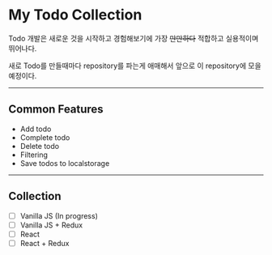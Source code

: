 # My Todo Collection

Todo 개발은 새로운 것을 시작하고 경험해보기에 가장 ~~만만하다~~ 적합하고 실용적이며 뛰어나다.

새로 Todo를 만들때마다 repository를 파는게 애매해서 앞으로 이 repository에 모을 예정이다.

---
## Common Features

- Add todo
- Complete todo
- Delete todo
- Filtering
- Save todos to localstorage

---
## Collection

- [ ] Vanilla JS (In progress)
- [ ] Vanilla JS + Redux
- [ ] React
- [ ] React + Redux